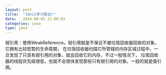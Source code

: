 ```yaml
---
layout: post
title:  "JUnit学习笔记!"
date:   2014-08-05 11:00:03
categories: java
type: java
---
```


弱引用：使用WeakReference<T>。弱引用就是不保证不被垃圾回收器回收的对象，它拥有比较短暂的生命周期，
在垃圾回收器扫描它所管辖的内存区域过程中，一旦发现了只具有弱引用的对象，就会回收它的内存，不过一般情况下，
垃圾回收器的线程优先级很低，也就不会很快发现那些只有弱引用的对象。一般的就是强引用。